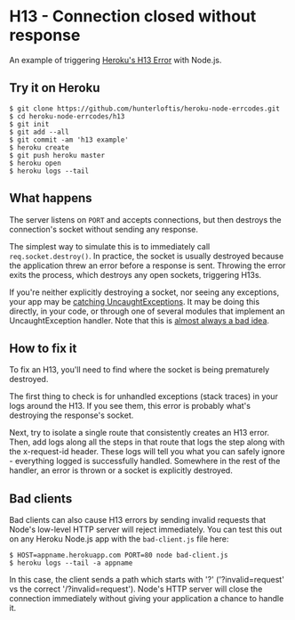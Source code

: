 # H13 - Connection closed without response

An example of triggering [Heroku's H13 Error](https://devcenter.heroku.com/articles/error-codes#h13-connection-closed-without-response) with Node.js.

## Try it on Heroku

```
$ git clone https://github.com/hunterloftis/heroku-node-errcodes.git
$ cd heroku-node-errcodes/h13
$ git init
$ git add --all
$ git commit -am 'h13 example'
$ heroku create
$ git push heroku master
$ heroku open
$ heroku logs --tail
```

## What happens

The server listens on `PORT` and accepts connections,
but then destroys the connection's socket without sending any response.

The simplest way to simulate this is to immediately call `req.socket.destroy()`.
In practice, the socket is usually destroyed because the application threw an error before a response is sent.
Throwing the error exits the process, which destroys any open sockets, triggering H13s.

If you're neither explicitly destroying a socket, nor seeing any exceptions,
your app may be [catching UncaughtExceptions](https://nodejs.org/api/process.html#process_event_uncaughtexception).
It may be doing this directly, in your code, or through one of several
modules that implement an UncaughtException handler.
Note that this is [almost always a bad idea](https://nodejs.org/api/process.html#process_warning_using_uncaughtexception_correctly).

## How to fix it

To fix an H13, you'll need to find where the socket is being prematurely destroyed.

The first thing to check is for unhandled exceptions (stack traces) in your logs around the H13.
If you see them, this error is probably what's destroying the response's socket.

Next, try to isolate a single route that consistently creates an H13 error.
Then, add logs along all the steps in that route that logs the step along with the x-request-id header.
These logs will tell you what you can safely ignore - everything logged is successfully handled.
Somewhere in the rest of the handler, an error is thrown or a socket is explicitly destroyed.

## Bad clients

Bad clients can also cause H13 errors by sending invalid requests that Node's low-level HTTP server will reject immediately.
You can test this out on any Heroku Node.js app with the `bad-client.js` file here:

```
$ HOST=appname.herokuapp.com PORT=80 node bad-client.js
$ heroku logs --tail -a appname
```

In this case, the client sends a path which starts with '?' ('?invalid=request' vs the correct '/?invalid=request').
Node's HTTP server will close the connection immediately without giving your application a chance to handle it.

